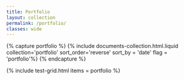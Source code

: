 ```yaml
---
title: Portfolio
layout: collection
permalink: /portfolio/
classes: wide
---
```


{% capture portfolio %}
    {% include documents-collection.html.liquid collection='portfolio' sort_order='reverse' sort_by = 'date' flag = 'portfolio'%}
{% endcapture %}

{% include test-grid.html items = portfolio %}
